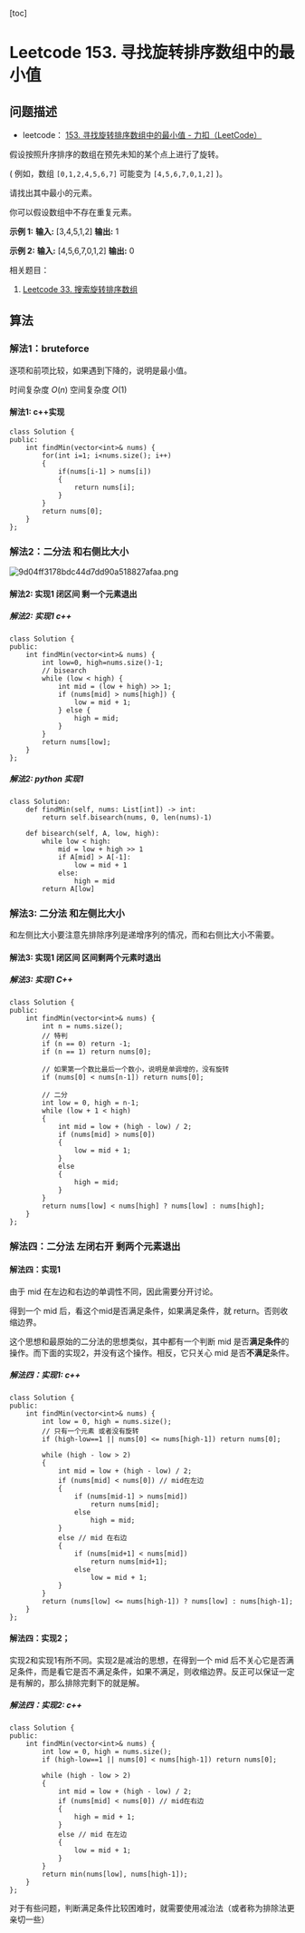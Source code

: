 [toc]

# Leetcode 153. 寻找旋转排序数组中的最小值

## 问题描述

- leetcode： [153. 寻找旋转排序数组中的最小值 - 力扣（LeetCode）](https://leetcode-cn.com/problems/find-minimum-in-rotated-sorted-array/submissions/)

假设按照升序排序的数组在预先未知的某个点上进行了旋转。

( 例如，数组 `[0,1,2,4,5,6,7]` 可能变为 `[4,5,6,7,0,1,2]` )。

请找出其中最小的元素。

你可以假设数组中不存在重复元素。

**示例 1:**
**输入:** [3,4,5,1,2]
**输出:** 1

**示例 2:**
**输入:** [4,5,6,7,0,1,2]
**输出:** 0

相关题目：
1. [Leetcode 33. 搜索旋转排序数组](https://app.yinxiang.com/shard/s54/nl/22483756/7bfc6ed9-8ffc-42f1-86c2-c8972599d92f/)

## 算法

### 解法1：bruteforce

逐项和前项比较，如果遇到下降的，说明是最小值。

时间复杂度 $O(n)$
空间复杂度 $O(1)$

#### 解法1: c++实现

```
class Solution {
public:
    int findMin(vector<int>& nums) {
        for(int i=1; i<nums.size(); i++)
        {
            if(nums[i-1] > nums[i])
            {
                return nums[i];
            }
        }
        return nums[0];
    }
};
```

### 解法2：二分法 和右侧比大小

![9d04ff3178bdc44d7dd90a518827afaa.png](evernotecid://8E200321-31A9-427B-BECA-CC44235980BC/appyinxiangcom/22483756/ENResource/p10442)

#### 解法2: 实现1 闭区间 剩一个元素退出

##### 解法2: 实现1 c++

```
class Solution {
public:
    int findMin(vector<int>& nums) {
        int low=0, high=nums.size()-1;
        // bisearch
        while (low < high) {
            int mid = (low + high) >> 1;
            if (nums[mid] > nums[high]) {
                low = mid + 1;
            } else {
                high = mid;
            }
        }
        return nums[low];
    }
};
```

##### 解法2: python 实现1

```
class Solution:
    def findMin(self, nums: List[int]) -> int:
        return self.bisearch(nums, 0, len(nums)-1)

    def bisearch(self, A, low, high):
        while low < high:
            mid = low + high >> 1
            if A[mid] > A[-1]:
                low = mid + 1
            else:
                high = mid
        return A[low]
```

### 解法3: 二分法 和左侧比大小

和左侧比大小要注意先排除序列是递增序列的情况，而和右侧比大小不需要。

#### 解法3: 实现1 闭区间 区间剩两个元素时退出

##### 解法3: 实现1 C++

```
class Solution {
public:
    int findMin(vector<int>& nums) {
        int n = nums.size();
        // 特判
        if (n == 0) return -1;
        if (n == 1) return nums[0];

        // 如果第一个数比最后一个数小，说明是单调增的，没有旋转
        if (nums[0] < nums[n-1]) return nums[0];

        // 二分
        int low = 0, high = n-1;
        while (low + 1 < high) 
        {
            int mid = low + (high - low) / 2;
            if (nums[mid] > nums[0])
            {
                low = mid + 1;
            }
            else 
            {
                high = mid;
            }
        }
        return nums[low] < nums[high] ? nums[low] : nums[high];
    }
};
```

### 解法四：二分法 左闭右开 剩两个元素退出

#### 解法四：实现1

由于 mid 在左边和右边的单调性不同，因此需要分开讨论。

得到一个 mid 后，看这个mid是否满足条件，如果满足条件，就 return。否则收缩边界。

这个思想和最原始的二分法的思想类似，其中都有一个判断 mid 是否**满足条件**的操作。而下面的实现2，并没有这个操作。相反，它只关心 mid 是否**不满足**条件。

##### 解法四：实现1: c++

```
class Solution {
public:
    int findMin(vector<int>& nums) {
        int low = 0, high = nums.size();
        // 只有一个元素 或者没有旋转
        if (high-low==1 || nums[0] <= nums[high-1]) return nums[0];

        while (high - low > 2)
        {
            int mid = low + (high - low) / 2;
            if (nums[mid] < nums[0]) // mid在左边
            {
                if (nums[mid-1] > nums[mid])
                    return nums[mid];
                else
                    high = mid;
            }
            else // mid 在右边
            {
                if (nums[mid+1] < nums[mid])
                    return nums[mid+1];
                else
                    low = mid + 1;
            }
        }
        return (nums[low] <= nums[high-1]) ? nums[low] : nums[high-1];
    }
};
```

#### 解法四：实现2；

实现2和实现1有所不同。实现2是减治的思想，在得到一个 mid 后不关心它是否满足条件，而是看它是否不满足条件，如果不满足，则收缩边界。反正可以保证一定是有解的，那么排除完剩下的就是解。

##### 解法四：实现2: c++

```
class Solution {
public:
    int findMin(vector<int>& nums) {
        int low = 0, high = nums.size();
        if (high-low==1 || nums[0] < nums[high-1]) return nums[0];

        while (high - low > 2)
        {
            int mid = low + (high - low) / 2;
            if (nums[mid] < nums[0]) // mid在右边
            {
                high = mid + 1;
            }
            else // mid 在左边
            {
                low = mid + 1;
            }
        }
        return min(nums[low], nums[high-1]);
    }
};
```

对于有些问题，判断满足条件比较困难时，就需要使用减治法（或者称为排除法更亲切一些）